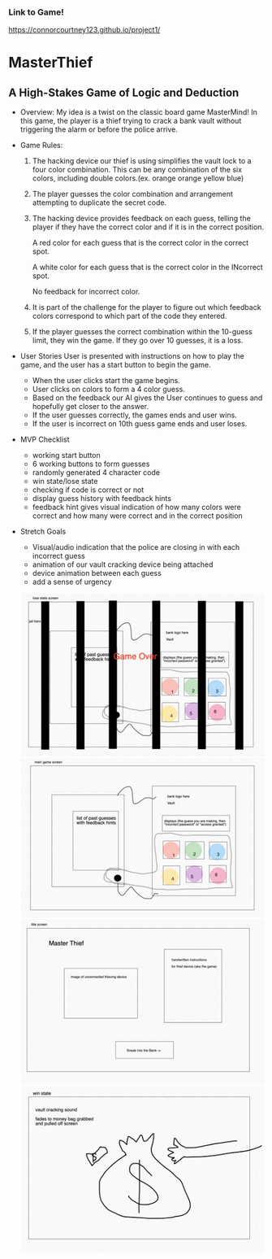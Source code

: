 
### Link to Game!
https://connorcourtney123.github.io/project1/


# MasterThief

## A High-Stakes Game of Logic and Deduction


* Overview:
    My idea is a twist on the classic board game MasterMind! In this game, the player is a thief trying to crack a bank vault without triggering the alarm or before the police arrive. 

* Game Rules:
    1. The hacking device our thief is using simplifies the vault lock to a four color combination. This can be any combination of the six colors, including double colors.(ex. orange orange yellow blue)
    
    2. The player guesses the color combination and arrangement attempting to duplicate the secret code.

    3. The hacking device provides feedback on each guess, telling the player if they have the correct color and if it is in the correct position. 

        A red color for each guess that is the correct color in the correct spot.

        A white color for each guess that is the correct color in the INcorrect spot.

        No feedback for incorrect color.

    4. It is part of the challenge for the player to figure out which feedback colors correspond to which part of the code they entered.

    5. If the player guesses the correct combination within the 10-guess limit, they win the game. If they go over 10 guesses, it is a loss.

* User Stories
    User is presented with instructions on how to play the game, and the user has a start button to begin the game.
    
    * When the user clicks start the game begins.
    * User clicks on colors to form a 4 color guess.
    * Based on the feedback our AI gives the User continues to guess and hopefully get closer to the answer.
    * If the user guesses correctly, the games ends and user wins.
    * If the user is incorrect on 10th guess game ends and user loses.

* MVP Checklist
    * working start button
    * 6 working buttons to form guesses
    * randomly generated 4 character code
    * win state/lose state
    * checking if code is correct or not
    * display guess history with feedback hints
    * feedback hint gives visual indication of how many colors were correct and how many were correct and in the correct position

* Stretch Goals
    * Visual/audio indication that the police are closing in with each incorrect guess
    * animation of our vault cracking device being attached
    * device animation between each guess
    * add a sense of urgency

    ![lose_case](assets/lose_case_screen.jpeg)
    ![main_screen](assets/main_screen.jpeg)
    ![title_screen](assets/title_screen.jpeg)
    ![win_case](assets/win_case_screen.jpeg)
    
